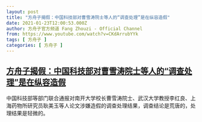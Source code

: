```yaml
---
layout: post
title: "方舟子揭假：中国科技部对曹雪涛院士等人的“调查处理”是在纵容造假"
date: 2021-01-23T12:00:53.000Z
author: 方舟子官方频道 Fang Zhouzi - Official Channel
from: https://www.youtube.com/watch?v=CKdArrubYYk
tags: [ 方舟子 ]
categories: [ 方舟子 ]
---
```

<!--1611403253000-->
[方舟子揭假：中国科技部对曹雪涛院士等人的“调查处理”是在纵容造假](https://www.youtube.com/watch?v=CKdArrubYYk)
------

<div>
中国科技部等部门联合通报对南开大学校长曹雪涛院士、武汉大学教授李红良、上海药物所研究员耿美玉等人论文涉嫌造假的调查处理结果，调查结论是荒唐的，处理结果是轻微的。
</div>
